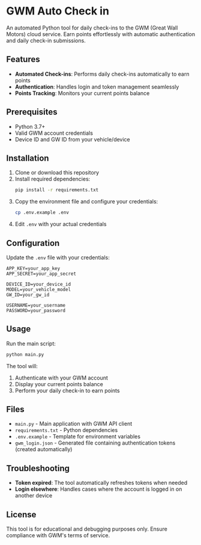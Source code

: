 # GWM Auto Check in

An automated Python tool for daily check-ins to the GWM (Great Wall Motors) cloud service. Earn points effortlessly with automatic authentication and daily check-in submissions.

## Features

- **Automated Check-ins**: Performs daily check-ins automatically to earn points
- **Authentication**: Handles login and token management seamlessly
- **Points Tracking**: Monitors your current points balance

## Prerequisites

- Python 3.7+
- Valid GWM account credentials
- Device ID and GW ID from your vehicle/device

## Installation

1. Clone or download this repository
2. Install required dependencies:
   ```bash
   pip install -r requirements.txt
   ```
3. Copy the environment file and configure your credentials:
   ```bash
   cp .env.example .env
   ```
4. Edit `.env` with your actual credentials

## Configuration

Update the `.env` file with your credentials:

```
APP_KEY=your_app_key
APP_SECRET=your_app_secret

DEVICE_ID=your_device_id
MODEL=your_vehicle_model
GW_ID=your_gw_id

USERNAME=your_username
PASSWORD=your_password
```

## Usage

Run the main script:

```bash
python main.py
```

The tool will:
1. Authenticate with your GWM account
2. Display your current points balance
3. Perform your daily check-in to earn points

## Files

- `main.py` - Main application with GWM API client
- `requirements.txt` - Python dependencies
- `.env.example` - Template for environment variables
- `gwm_login.json` - Generated file containing authentication tokens (created automatically)

## Troubleshooting

- **Token expired**: The tool automatically refreshes tokens when needed
- **Login elsewhere**: Handles cases where the account is logged in on another device

## License

This tool is for educational and debugging purposes only. Ensure compliance with GWM's terms of service.